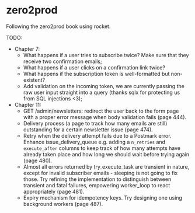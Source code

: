 # zero2prod

Following the zero2prod book using rocket.

TODO:
- Chapter 7:
  - What happens if a user tries to subscribe twice? Make sure that they receive two confirmation emails;
  - What happens if a user clicks on a confirmation link twice?
  - What happens if the subscription token is well-formatted but non-existent?
  - Add validation on the incoming token, we are currently passing the raw user input straight into a
    query (thanks sqlx for protecting us from SQL injections <3);
- Chapter 11:
  - GET /admin/newsletters: redirect the user back to the form page with a proper error message when body
    validation fails (page 444).
  - Delivery process (a page to track how many emails are still) outstanding for a certain newsletter
    issue (page 474).
  - Retry when the delivery attempt fails due to a Postmark error. Enhance issue_delivery_queue e.g. adding
    a `n_retries` and `execute_after` columns to keep track of how many attempts have already taken place
    and how long we should wait before trying again (page 480).
  - Almost all errors returned by try_execute_task are transient in nature, except for invalid subscriber
    emails - sleeping is not going to fix those. Try refining the implementation to distinguish between
    transient and fatal failures, empowering worker_loop to react appropriately (page 481).
  - Expiry mechanism for idempotency keys. Try designing one using background workers (page 487).

